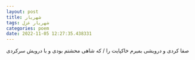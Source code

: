```yaml
---
layout: post
title: شهریار
tags: شهریار غزل
categories: poem
date: 2022-11-05 12:27:35.438331
---
```


صفا کردی و درویشی بمیرم خاکپایت را / که شاهی محشتم بودی و با درویش سرکردی